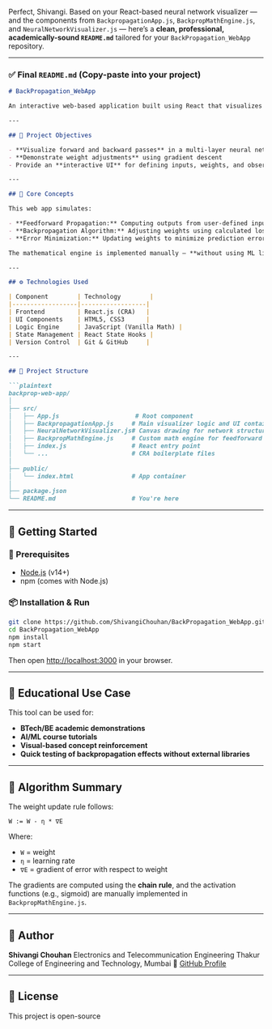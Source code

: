 Perfect, Shivangi. Based on your React-based neural network visualizer — and the components from `BackpropagationApp.js`, `BackpropMathEngine.js`, and `NeuralNetworkVisualizer.js` — here’s a **clean, professional, academically-sound `README.md`** tailored for your `BackPropagation_WebApp` repository.

---

### ✅ Final `README.md` (Copy-paste into your project)

````markdown
# BackPropagation_WebApp

An interactive web-based application built using React that visualizes the **Backpropagation algorithm** in artificial neural networks. This tool is designed for educational and research purposes to help users intuitively understand the inner mechanics of feedforward propagation and gradient-based learning.

---

## 📌 Project Objectives

- **Visualize forward and backward passes** in a multi-layer neural network
- **Demonstrate weight adjustments** using gradient descent
- Provide an **interactive UI** for defining inputs, weights, and observing the learning process in real time

---

## 🧠 Core Concepts

This web app simulates:

- **Feedforward Propagation:** Computing outputs from user-defined inputs through activation functions.
- **Backpropagation Algorithm:** Adjusting weights using calculated loss gradients.
- **Error Minimization:** Updating weights to minimize prediction error using the derivative chain rule.

The mathematical engine is implemented manually — **without using ML libraries** — to reinforce a conceptual understanding of how each layer computes its outputs and gradients.

---

## ⚙️ Technologies Used

| Component        | Technology        |
|------------------|------------------|
| Frontend         | React.js (CRA)   |
| UI Components    | HTML5, CSS3      |
| Logic Engine     | JavaScript (Vanilla Math) |
| State Management | React State Hooks |
| Version Control  | Git & GitHub     |

---

## 📁 Project Structure

```plaintext
backprop-web-app/
│
├── src/
│   ├── App.js                     # Root component
│   ├── BackpropagationApp.js     # Main visualizer logic and UI container
│   ├── NeuralNetworkVisualizer.js# Canvas drawing for network structure
│   ├── BackpropMathEngine.js     # Custom math engine for feedforward & backprop
│   ├── index.js                  # React entry point
│   └── ...                       # CRA boilerplate files
│
├── public/
│   └── index.html                # App container
│
├── package.json
└── README.md                     # You're here
````

---

## 🚀 Getting Started

### 🔧 Prerequisites

* [Node.js](https://nodejs.org/) (v14+)
* npm (comes with Node.js)

### 📦 Installation & Run

```bash
git clone https://github.com/ShivangiChouhan/BackPropagation_WebApp.git
cd BackPropagation_WebApp
npm install
npm start
```

Then open [http://localhost:3000](http://localhost:3000) in your browser.

---

## 🧪 Educational Use Case

This tool can be used for:

* **BTech/BE academic demonstrations**
* **AI/ML course tutorials**
* **Visual-based concept reinforcement**
* **Quick testing of backpropagation effects without external libraries**

---

## 🧮 Algorithm Summary

The weight update rule follows:

```
W := W - η * ∇E
```

Where:

* `W` = weight
* `η` = learning rate
* `∇E` = gradient of error with respect to weight

The gradients are computed using the **chain rule**, and the activation functions (e.g., sigmoid) are manually implemented in `BackpropMathEngine.js`.

---

## 📌 Author

**Shivangi Chouhan**
Electronics and Telecommunication Engineering
Thakur College of Engineering and Technology, Mumbai
🔗 [GitHub Profile](https://github.com/ShivangiChouhan)

---

## 📜 License

This project is open-source 

